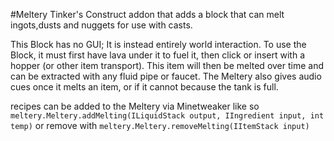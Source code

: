 #Meltery
Tinker's Construct addon that adds a block that can melt ingots,dusts and nuggets for use with casts.

This Block has no GUI; It is instead entirely world interaction.
To use the Block, it must first have lava under it to fuel it, then click or insert with a hopper (or other item transport).
This item will then be melted over time and can be extracted with any fluid pipe or faucet.
The Meltery also gives audio cues once it melts an item, or if it cannot because the tank is full.


recipes can be added to the Meltery via Minetweaker like so
``` meltery.Meltery.addMelting(ILiquidStack output, IIngredient input, int temp)```
or remove with
``` meltery.Meltery.removeMelting(IItemStack input) ```